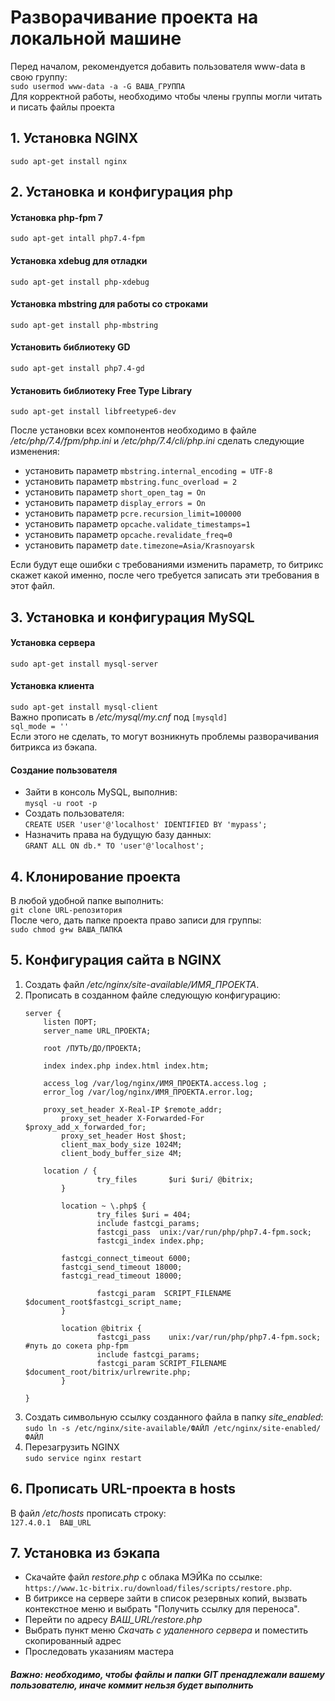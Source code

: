 # Разворачивание проекта на локальной машине
Перед началом, рекомендуется добавить пользователя www-data в свою группу:       
`sudo usermod www-data -a -G ВАША_ГРУППА`          
Для корректной работы, необходимо чтобы члены группы могли читать и писать файлы проекта

## 1. Установка NGINX
`sudo apt-get install nginx`

## 2. Установка и конфигурация php
#### Установка php-fpm 7
`sudo apt-get intall php7.4-fpm`
#### Установка xdebug для отладки
`sudo apt-get install php-xdebug` 
#### Установка mbstring для работы со строками
`sudo apt-get install php-mbstring`     
#### Установить библиотеку GD 
`sudo apt-get install php7.4-gd`    
#### Установить библиотеку Free Type Library 
`sudo apt-get install libfreetype6-dev`    

После установки всех компонентов необходимо в файле */etc/php/7.4/fpm/php.ini* 
и */etc/php/7.4/cli/php.ini* сделать следующие изменения:
* установить параметр `mbstring.internal_encoding = UTF-8`
* установить параметр `mbstring.func_overload = 2`
* установить параметр `short_open_tag = On`
* установить параметр `display_errors = On`
* установить параметр `pcre.recursion_limit=100000`     
* установить параметр `opcache.validate_timestamps=1`    
* установить параметр `opcache.revalidate_freq=0`    
* установить параметр `date.timezone=Asia/Krasnoyarsk`    

Если будут еще ошибки с требованиями изменить параметр, то битрикс скажет какой именно, 
после чего требуется записать эти требования в этот файл. 

## 3. Установка и конфигурация MySQL
#### Установка сервера
`sudo apt-get install mysql-server`
#### Установка клиента
`sudo apt-get install mysql-client`     
Важно прописать в */etc/mysql/my.cnf* под `[mysqld]`   
`sql_mode = ''`     
Если этого не сделать, то могут возникнуть проблемы разворачивания битрикса из бэкапа.
#### Создание пользователя
* Зайти в консоль MySQL, выполнив:      
    `mysql -u root -p`
* Создать пользователя:        
    `CREATE USER 'user'@'localhost' IDENTIFIED BY 'mypass';`
* Назначить права на будущую базу данных:       
    `GRANT ALL ON db.* TO 'user'@'localhost';`

## 4. Клонирование проекта
В любой удобной папке выполнить:         
`git clone URL-репозитория`     
После чего, дать папке проекта право записи для группы:      
`sudo chmod g+w ВАША_ПАПКА`  

## 5. Конфигурация сайта в NGINX
1. Создать файл */etc/nginx/site-available/ИМЯ_ПРОЕКТА*.
1. Прописать в созданном файле следующую конфигурацию:
    ```
    server {
        listen ПОРТ;
        server_name URL_ПРОЕКТА;
    
        root /ПУТЬ/ДО/ПРОЕКТА;
    
        index index.php index.html index.htm;
    
        access_log /var/log/nginx/ИМЯ_ПРОЕКТА.access.log ;
        error_log /var/log/nginx/ИМЯ_ПРОЕКТА.error.log;
    
        proxy_set_header X-Real-IP $remote_addr;
            proxy_set_header X-Forwarded-For $proxy_add_x_forwarded_for;
            proxy_set_header Host $host;
            client_max_body_size 1024M;
            client_body_buffer_size 4M;
        
        location / {
                    try_files       $uri $uri/ @bitrix;
            }
    
            location ~ \.php$ {
                    try_files $uri = 404;
                    include fastcgi_params;
                    fastcgi_pass  unix:/var/run/php/php7.4-fpm.sock;
                    fastcgi_index index.php;
    
            fastcgi_connect_timeout 6000;
            fastcgi_send_timeout 18000;
            fastcgi_read_timeout 18000;
    
                    fastcgi_param  SCRIPT_FILENAME  $document_root$fastcgi_script_name;
            }
    
            location @bitrix {
                    fastcgi_pass    unix:/var/run/php/php7.4-fpm.sock; #путь до сокета php-fpm
                    include fastcgi_params;
                    fastcgi_param SCRIPT_FILENAME $document_root/bitrix/urlrewrite.php;
            }
    
    }
    ```
1. Создать символьную ссылку созданного файла в папку *site_enabled*:
```sudo ln -s /etc/nginx/site-available/ФАЙЛ /etc/nginx/site-enabled/ФАЙЛ```        
1. Перезагрузить NGINX          
`sudo service nginx restart`

## 6. Прописать URL-проекта в hosts
В файл */etc/hosts* прописать строку:       
`127.4.0.1  ВАШ_URL`

## 7. Установка из бэкапа
* Скачайте файл *restore.php* с облака МЭЙКа по ссылке: `https://www.1c-bitrix.ru/download/files/scripts/restore.php`.        
* В битриксе на сервере зайти в список резервных копий, вызвать контекстное меню и выбрать
"Получить ссылку для переноса". 
* Перейти по адресу *ВАШ_URL/restore.php*
* Выбрать пункт меню *Скачать с удаленного сервера* и поместить скопированный адрес
* Проследовать указаниям мастера        
        
##### *Важно: необходимо, чтобы файлы и папки GIT пренадлежали вашему пользователю, иначе коммит нельзя будет выполнить*